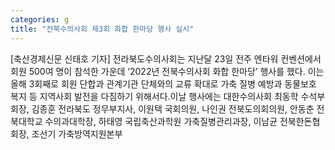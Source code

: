 ```yaml
---
categories: g
title: "전북수의사회 제3회 화합 한마당 행사 실시"
---
```

[축산경제신문 신태호 기자] 전라북도수의사회는 지난달 23일 전주 엔타워 컨벤션에서 회원 500여 명이 참석한 가운데 ‘2022년 전북수의사회 화합 한마당’ 행사를 했다. 이는 올해 3회째로 회원 단합과 관계기관 단체와의 교류 확대로 가축 질병 예방과 동물보호 복지 등 지역사회 발전을 다짐하기 위해서다.이날 행사에는 대한수의사회 최동학 수석부회장, 김종훈 전라북도 정무부지사, 이원택 국회의원, 나인권 전북도의회의원, 안동춘 전북대학교 수의과대학장, 하태영 국립축산과학원 가축질병관리과장, 이남균 전북한돈협회장, 조선기 가축방역지원본부